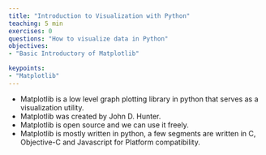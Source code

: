 ```yaml
---
title: "Introduction to Visualization with Python"
teaching: 5 min
exercises: 0
questions: "How to visualize data in Python"
objectives:
- "Basic Introductory of Matplotlib"

keypoints:
- "Matplotlib"
---
```


- Matplotlib is a low level graph plotting library in python that serves as a visualization utility.
- Matplotlib was created by John D. Hunter.
- Matplotlib is open source and we can use it freely.
- Matplotlib is mostly written in python, a few segments are written in C, Objective-C and Javascript for Platform compatibility.
